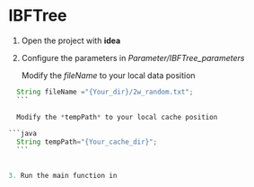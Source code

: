 # IBFTree
1. Open the project with **idea**
2. Configure the parameters in *Parameter/IBFTree_parameters*

   Modify the *fileName* to your local data position
   
  ```java
    String fileName ="{Your_dir}/2w_random.txt";
    ```
    
    Modify the *tempPath* to your local cache position
    
  ```java
    String tempPath="{Your_cache_dir}";
    ```
    
    
3. Run the main function in
